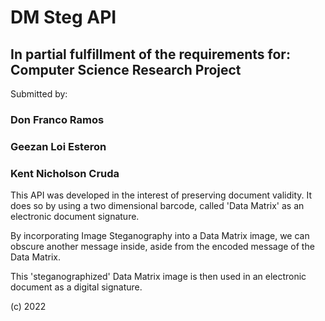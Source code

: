 # DM Steg API
## In partial fulfillment of the requirements for: Computer Science Research Project

Submitted by:

### Don Franco Ramos

### Geezan Loi Esteron

### Kent Nicholson Cruda

  

This API was developed in the interest of preserving document validity. It does so
by using a two dimensional barcode, called 'Data Matrix' as an electronic document signature.

By incorporating Image Steganography into a Data Matrix image, we can obscure another message
inside, aside from the encoded message of the Data Matrix.

This 'steganographized' Data Matrix image is then used in an electronic document as a digital signature.

(c) 2022

